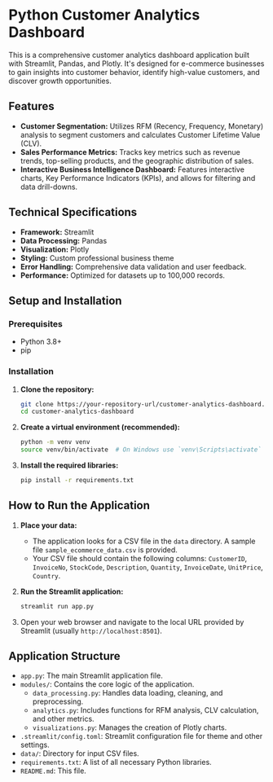 # Python Customer Analytics Dashboard

This is a comprehensive customer analytics dashboard application built with Streamlit, Pandas, and Plotly. It's designed for e-commerce businesses to gain insights into customer behavior, identify high-value customers, and discover growth opportunities.

## Features

- **Customer Segmentation:** Utilizes RFM (Recency, Frequency, Monetary) analysis to segment customers and calculates Customer Lifetime Value (CLV).
- **Sales Performance Metrics:** Tracks key metrics such as revenue trends, top-selling products, and the geographic distribution of sales.
- **Interactive Business Intelligence Dashboard:** Features interactive charts, Key Performance Indicators (KPIs), and allows for filtering and data drill-downs.

## Technical Specifications

- **Framework:** Streamlit
- **Data Processing:** Pandas
- **Visualization:** Plotly
- **Styling:** Custom professional business theme
- **Error Handling:** Comprehensive data validation and user feedback.
- **Performance:** Optimized for datasets up to 100,000 records.

## Setup and Installation

### Prerequisites

- Python 3.8+
- pip

### Installation

1.  **Clone the repository:**
    ```bash
    git clone https://your-repository-url/customer-analytics-dashboard.git
    cd customer-analytics-dashboard
    ```

2.  **Create a virtual environment (recommended):**
    ```bash
    python -m venv venv
    source venv/bin/activate  # On Windows use `venv\Scripts\activate`
    ```

3.  **Install the required libraries:**
    ```bash
    pip install -r requirements.txt
    ```

## How to Run the Application

1.  **Place your data:**
    - The application looks for a CSV file in the `data` directory. A sample file `sample_ecommerce_data.csv` is provided.
    - Your CSV file should contain the following columns: `CustomerID`, `InvoiceNo`, `StockCode`, `Description`, `Quantity`, `InvoiceDate`, `UnitPrice`, `Country`.

2.  **Run the Streamlit application:**
    ```bash
    streamlit run app.py
    ```

3.  Open your web browser and navigate to the local URL provided by Streamlit (usually `http://localhost:8501`).

## Application Structure

-   `app.py`: The main Streamlit application file.
-   `modules/`: Contains the core logic of the application.
    -   `data_processing.py`: Handles data loading, cleaning, and preprocessing.
    -   `analytics.py`: Includes functions for RFM analysis, CLV calculation, and other metrics.
    -   `visualizations.py`: Manages the creation of Plotly charts.
-   `.streamlit/config.toml`: Streamlit configuration file for theme and other settings.
-   `data/`: Directory for input CSV files.
-   `requirements.txt`: A list of all necessary Python libraries.
-   `README.md`: This file.
